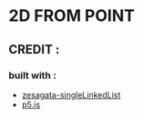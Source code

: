 
# 2D FROM POINT


## CREDIT :

### built with :

* [zesagata-singleLinkedList](https://github.com/zesagata/ecma6-javascript-data-structure/blob/master/List/singleLinkedList.js)
* [p5.js](https://p5js.org/)

